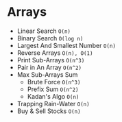 # Arrays
-   Linear Search   `O(n)`
-   Binary Search   `O(log n)`
-   Largest And Smallest Number `O(n)`  
-   Reverse Arrays  `O(n), O(1)`
-   Print Sub-Arrays  `O(n^3)`
-   Pair in An Array    `O(n^2)`
-   Max Sub-Arrays Sum
    -   Brute Force `O(n^3)`
    -   Prefix Sum  `O(n^2)`
    -   Kadan's Algo    `O(n)`
-   Trapping Rain-Water `O(n)`
-   Buy & Sell Stocks   `O(n)`
